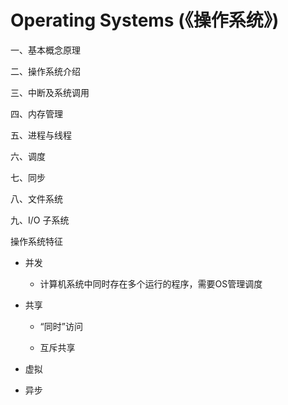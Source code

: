 # Operating Systems (《操作系统》)

一、基本概念原理

二、操作系统介绍

三、中断及系统调用

四、内存管理

五、进程与线程

六、调度

七、同步

八、文件系统

九、I/O 子系统



操作系统特征

* 并发

  * 计算机系统中同时存在多个运行的程序，需要OS管理调度

* 共享

  * “同时”访问

  * 互斥共享

* 虚拟

* 异步

